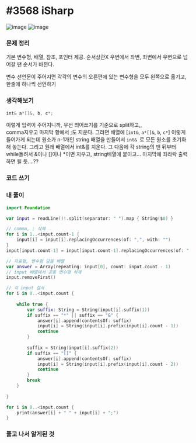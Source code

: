 # #3568 iSharp

![image](https://user-images.githubusercontent.com/28949235/139380008-6ad52665-0424-4aab-8f1d-cfaa25fb3d75.png)
![image](https://user-images.githubusercontent.com/28949235/139380015-cfe1f73b-7009-49eb-8722-949e619dbf89.png)

### 문제 정리

기본 변수형, 배열, 참조, 포인터 제공. 순서상관X
우변에서 좌변, 좌변에서 우변으로 넘어갈 땐 순서가 바뀐다.

변수 선언문이 주어지면 각각의 변수의 오른편에 있는 변수형을 모두 왼쪽으로 옮기고, 한줄에 하나씩 선언하기

### 생각해보기

```swift
int& a*[]&, b, c*;
```

이렇게 입력이 주어지니까, 우선 띄어쓰기를 기준으로 split하고,,  
comma지우고 마지막 항에서 ;도 지운다.
그러면 배열에 [`int&`, `a*[]&`, `b`, `c*`] 이렇게 들어가게 되는데
원소가 n-1개인 string 배열을 만들어서 `int& `로 모든 원소를 초기화 해 놓는다.
그리고 원래 배열에서 int&를 지운다.
그 다음에 각 string의 맨 뒤부터 while돌려서 &이나 []이나 *이면 지우고, string배열에 붙이고...
마지막에 좌라락 출력하면 될 듯....??

### 코드 쓰기

### 내 풀이

```swift
import Foundation

var input = readLine()!.split(separator: " ").map { String($0) }

// comma, ; 삭제
for i in 1..<input.count-1 {
    input[i] = input[i].replacingOccurrences(of: ",", with: "")
}
input[input.count-1] = input[input.count-1].replacingOccurrences(of: ";", with: "")

// 자료형, 변수형 담을 배열
var answer = Array(repeating: input[0], count: input.count - 1)
// input 배열에서 공통 변수형 삭제
input.removeFirst()

// 각 input 검사
for i in 0..<input.count {
    
    while true {
        var suffix: String = String(input[i].suffix(1))
        if suffix == "*" || suffix == "&" {
            answer[i].append(contentsOf: suffix)
            input[i] = String(input[i].prefix(input[i].count - 1))
            continue
        }
        
        suffix = String(input[i].suffix(2))
        if suffix == "[]" {
            answer[i].append(contentsOf: suffix)
            input[i] = String(input[i].prefix(input[i].count - 2))
            continue
        }
        break
    }
    
}

for i in 0..<input.count {
    print(answer[i] + " " + input[i] + ";")
}
```



### 풀고 나서 알게된 것

